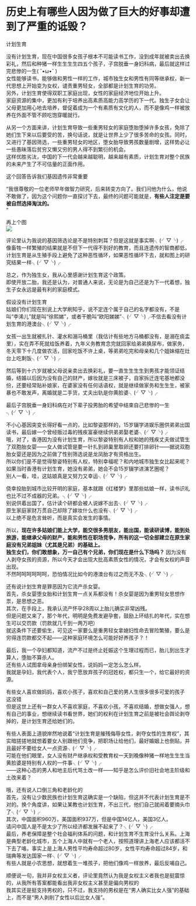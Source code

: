 # 历史上有哪些人因为做了巨大的好事却遭到了严重的诋毁？

计划生育  

没有计划生育，现在中国很多女孩子根本不可能读书工作，没到成年就被卖出去换彩礼，然后和种猪一样生生生生四五个孩子，子宫脱垂一身妇科病，最后就这样过完悲惨的一生( ˘•ω•˘ )  
女性能够读书，能够做和男性一样的工作，城市独生女和男性有同等继承权，新一代思想上开始变为女权，谴责重男轻女，全部都是计划生育的功劳。  
另外，计划生育使得双职工家庭出现，女性的家庭经济地位开始上升。  
家庭资源的集中，更加有利于培养出高素质高能力高学历的下一代。独生子女会让父母更加用心地去培养，督促着成为一个有素质有文化的人，而不是像鸡一样被放养在外面不管不顾吃饱穿暖就行。  

从另一个方面来讲，计划生育导致一些重男轻女的家庭堕胎堕掉许多女孩，免除了她们生下来以后要受的苦，换句话说，就是让世界上少了很多苦命的女孩。同时，又进行了基因筛选，一些重男轻女的地区，堕女胎导致男孩数量剧增，这样势必让一些愚昧落后贫穷又懒又穷的男人得不到繁衍的机会。  
这样优胜劣汰，中国的下一代会越来越聪明，越来越有素质，计划生育对整个民族的未来产生了不可估量的正面作用。  


这个回答告诉我们基因遗传非常重要  

“我很尊敬的一位老师早年做智力研究，后来转变方向了。我们问他为什么，他说不敢做了，因为这个问题你一直探讨下去，最终的问题可能就是，**有些人注定是要被自然选择淘汰的。**  
”  

再上个图  
![](https://pic2.zhimg.com/50/v2-10c553599636903b4bd7eb75f45a9d4a_b.jpg)  

评论里认为我说的基因筛选论是不是特别刺耳？但是这就是事实啊╮(╯▽╰)╭  
像畜牲一样繁殖的结果就是不但下一代得不到好的教育，而且连遗传的智商都低，计划生育是从生殖手段上避免了这种恶性循环，如果恶性循环下去，就和图上的研究结果一样╮(╯▽╰)╭  

总之，作为独生女，我从心里感谢计划生育这个政策。  
即使开放二胎，我还是认为，对普通人来说，无论是为自己还是为下一代着想，独生子女永远是最有利的家庭模式。  

假设没有计划生育  
姑娘们你们现在别说上大学刷知乎，说不定连个属于自己的名字都没有，不是叫“李浠儿”就是叫“徐熙娣”，或者干脆叫“欧阳娣娣”╮(╯▽╰)╭不信去看没有计划生育的港澳台╮(╯▽╰)╭  

女孩一出生就被扎针、灌水和溺马桶里（我估计有些地方马桶都没有，是溺在痰盂里），实在弄不死就给饭养着，九年义务教育念完就回家给弟弟换尿布，做家务，冬天零下十几度做农活，回家吃饭不许上桌，等弟弟吃完和母亲和几个姐妹缩在灶台上吃剩饭╮(╯▽╰)╭  

然后等到十六岁就被父母说亲卖出去换彩礼，要一直生生生生到男孩才能领证结婚，结婚以后因为没有自己的财产，嫁妆就是三床被子，自家拆迁连宅基地都没份，还要经常贴补娘家，在婆家没有任何话语权，就是继续做家务和生生生，被家暴也不敢发声，离婚就是二手货，丈夫出轨是你黄脸婆╮(╯▽╰)╭  

最后子宫脱垂一身妇科病在对下辈子投男胎的希望中结束自己悲惨的一生╮(╯▽╰)╭  

不小心基因突变长得好看一点的，比如黎姿那样的，15岁辍学进娱乐圈供弟弟出国读书，最后嫁一个曾经贩过毒的残疾富豪继续供弟弟娶老婆╮(╯▽╰)╭  
哦，对了，香港因为没有计划生育，所以黎姿特别有人权和她的残疾丈夫做试管生了双胞胎女婴——女人做试管是要一针扎到卵巢里取卵还要打排卵针——据说双胞胎女婴还是因为之前做了性别筛选说是龙凤胎才有资格出生。  
所以你们是不是觉得黎姿特别有人权，特别幸福呢？和内地城市独生女比起来呢？如果当时香港有计划生育，她没有弟弟，她会不会15岁辍学进演艺圈呢？  
别人一看，哇，这姑娘真是又努力又幸运╮(╯▽╰)╭  

侥幸投胎到城市比较开明的家庭，基本就跟《红楼梦》里那些姑娘一样，读书识礼也比不过不成器的兄弟。╮(╯▽╰)╭  
别说供着出国了，估计读个研都会被人说嫁不出去╮(╯▽╰)╭  
原生家庭家财万贯自己却除了嫁妆什么也没有╮(╯▽╰)╭  
以上绝不是危言耸听，而是真实会发生的事情。  

所以，**现在许多姑娘们能上大学，能交很多男朋友，能出国，能读研读博，能到处旅游，能继承父母的财产，能和男性在职场竞争，所有的这一切全部建立在原生家庭没有兄弟姐妹（尤其是兄弟）的基础上。**  
**独生女们，你们敢想象，万一自己有个兄弟，你们现在是什么下场吗？** 因为没有人剥夺女孩的资源，所以今天才会出现大批高素质女性的情况，才会有女权的声音出现。  
不然呵呵呵呵呵呵，恐怕情况比如今的港澳台有过之而无不及╮(╯▽╰)╭  

还有说计划生育是罪恶因为它流产杀女婴。  
首先，杀女婴堕女胎和计划生育一点关系都没有！杀女婴是因为重男轻女思想作祟，是思想之恶。  
其次，在手段上，我承认流产怀孕28周以上胎儿确实非常凶残。  
但是问题又来了，那个年代，明明是免费发避孕套，鼓励上环结扎的年代，实在想生可以交罚款（罚款就几千到一两万吧）  
就这条件下还要偷生，可见这一家要么是重男轻女拿媳妇性命去冒险繁殖，要么是穷得连罚款都交不起——这种家庭环境怎么可能好好养孩子？！  

最后，我一个孕妇都知道，流产不过是终止妊娠这个生理过程而已，胎儿到出生才算人，堕胎不算杀人。  
还有些人试图拿母亲身份绑架女性，说妈妈一定怎么怎么样。  
我就是孕妇，我代表个人，我宁愿放弃孩子的冠姓权，都只生一个，给它最好的资源。  

有些女人喜欢做妈妈，喜欢小孩子，喜欢和自己爱的男人生很多很多可爱的孩子  
这没错  
但是这世上还有一群女人不喜欢家庭，不喜欢小孩，不喜欢结婚，想做女强人，想有自己的事业，想继续读书看世界，她们的权利在计划生育之前是被社会舆论剥夺掉的，是计划生育还给她们的。  

有些人表面上道貌岸然地说着“计划生育是摧残侮辱女性，剥夺女性的生育权”，其实暗搓搓地就想着要女人别跟他们竞争，把职场让给他们，最好婚姻上也倒贴，并且最好不要给女人一点资源╮(╯▽╰)╭  
可能在他们眼里，女人没有财产继承权和受教育权一天到晚像种猪一样地生生生当黄脸婆是特别有人权的一件事╮(╯▽╰)╭  
——这种心态的男人和地主后代骂土改一样——知乎是怎么评价旧社会地主阶级和土改来着？  

哦，还有说人口倒三角和老龄化的  
首先，没有让少数民族也计划生育这确实是一个缺陷，但这并不代表计划生育是不对的。换个角度讲，如果让某教也计划生育，不出三代，他们自己就闹着要摘头巾了╮(╯▽╰)╭  
其次，中国面积960万，美国面积937万，但是中国14亿人，美国3亿人。  
请问中国人是不是太少了所以经济都发展不起来了？╮(╯▽╰)╭  
最后，养老保障是整个社会福利体系的问题，和计划生育不生育没什么关系。上海是典型老龄化城市，五个上海人中就有一个老人，按照道理讲上海老人应该都活不下去了咯，事实上是上海人男性平均寿命超过80岁，女性平均寿命超过84岁，和瑞典等发达国家一样╮(╯▽╰)╭  
有些人就是小农思想，就想着生一堆孩子，把他们像鸡一样放养，最后反哺自己。  

顺便说一句，我并非女权主义者，评论里竟然认为我是女权主义者我也是挺震惊的，从我所有答案都能看出我非女权主义甚至是偏向男权的  
我其实还是挺支持男权的，只不过，我支持的男权是在“男人确实比女人强”的基础上，而不是“男人剥削了女性以后比女人强”。